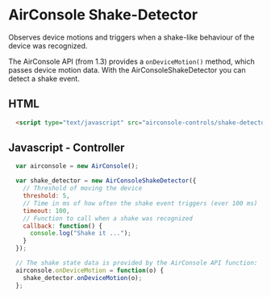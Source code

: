 # AirConsole Shake-Detector

Observes device motions and triggers when a shake-like behaviour of the device was recognized.

The AirConsole API (from 1.3) provides a ``onDeviceMotion()`` method, which passes device
motion data. With the AirConsoleShakeDetector you can detect a shake event.

## HTML

```html
  <script type="text/javascript" src="airconsole-controls/shake-detector/airconsole-shake-detector.js"></script>
```

## Javascript - Controller

```javascript
  var airconsole = new AirConsole();

  var shake_detector = new AirConsoleShakeDetector({
    // Threshold of moving the device
    threshold: 5,
    // Time in ms of how often the shake event triggers (ever 100 ms)
    timeout: 100,
    // Function to call when a shake was recognized
    callback: function() {
      console.log("Shake it ...");
    }
  });

  // The shake state data is provided by the AirConsole API function:
  airconsole.onDeviceMotion = function(o) {
    shake_detector.onDeviceMotion(o);
  };
```
